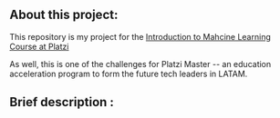 <h2> About this project: </h2>

This repository is my project for the [Introduction to Mahcine Learning Course at Platzi](https://platzi.com/clases/machine-learning/)

As well, this is one of the challenges for Platzi Master -- an education acceleration program to form the future tech leaders in LATAM.

<h2> Brief description : </h2>

